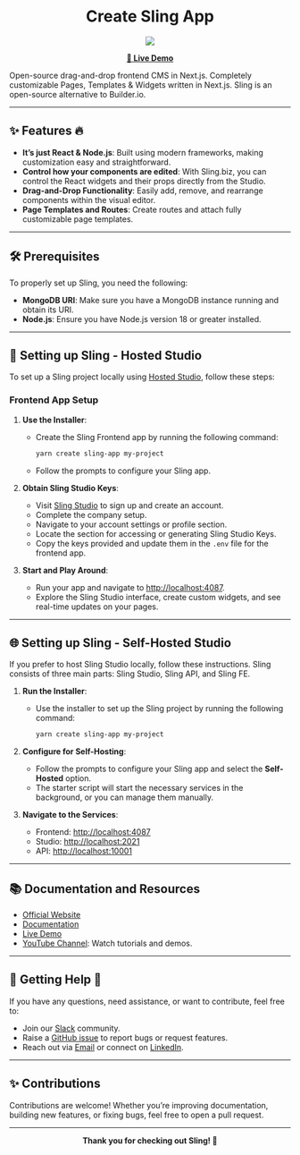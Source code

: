 <div align="center">
  <h1>Create Sling App</h1>
</div>

<div align="center">
  <img src="https://sling.biz/assets/images/sling_biz_sling_image.jpg"/>
</div>

<p align="center">
  <strong>
    <a href="https://studio.sling.biz">🚀 Live Demo</a>
  </strong>
</p>

Open-source drag-and-drop frontend CMS in Next.js. Completely customizable Pages, Templates & Widgets written in Next.js. Sling is an open-source alternative to Builder.io.

---

## ✨ Features :fire:

- **It’s just React & Node.js**: Built using modern frameworks, making customization easy and straightforward.
- **Control how your components are edited**: With Sling.biz, you can control the React widgets and their props directly from the Studio.
- **Drag-and-Drop Functionality**: Easily add, remove, and rearrange components within the visual editor.
- **Page Templates and Routes**: Create routes and attach fully customizable page templates.

---

## 🛠️ Prerequisites

To properly set up Sling, you need the following:

- **MongoDB URI**: Make sure you have a MongoDB instance running and obtain its URI.
- **Node.js**: Ensure you have Node.js version 18 or greater installed.

---

## 🚀 Setting up Sling - Hosted Studio

To set up a Sling project locally using [Hosted Studio](https://studio.sling.biz/), follow these steps:

### Frontend App Setup

1. **Use the Installer**:
   - Create the Sling Frontend app by running the following command:
     ```sh
     yarn create sling-app my-project
     ```
   - Follow the prompts to configure your Sling app.

2. **Obtain Sling Studio Keys**:
   - Visit [Sling Studio](https://studio.sling.biz/) to sign up and create an account.
   - Complete the company setup.
   - Navigate to your account settings or profile section.
   - Locate the section for accessing or generating Sling Studio Keys.
   - Copy the keys provided and update them in the `.env` file for the frontend app.

3. **Start and Play Around**:
   - Run your app and navigate to [http://localhost:4087](http://localhost:4087).
   - Explore the Sling Studio interface, create custom widgets, and see real-time updates on your pages.

---

## 🌐 Setting up Sling - Self-Hosted Studio

If you prefer to host Sling Studio locally, follow these instructions. Sling consists of three main parts: Sling Studio, Sling API, and Sling FE.

1. **Run the Installer**:
   - Use the installer to set up the Sling project by running the following command:
     ```sh
     yarn create sling-app my-project
     ```

2. **Configure for Self-Hosting**:
   - Follow the prompts to configure your Sling app and select the **Self-Hosted** option.
   - The starter script will start the necessary services in the background, or you can manage them manually.

3. **Navigate to the Services**:
   - Frontend: [http://localhost:4087](http://localhost:4087)
   - Studio: [http://localhost:2021](http://localhost:2021)
   - API: [http://localhost:10001](http://localhost:10001)

---

## 📚 Documentation and Resources

- [Official Website](https://sling.biz)
- [Documentation](https://sling.biz/documentation/)
- [Live Demo](https://studio.sling.biz)
- [YouTube Channel](https://www.youtube.com/@wearesling1441): Watch tutorials and demos.

---

## 🙋 Getting Help :wave:

If you have any questions, need assistance, or want to contribute, feel free to:

- Join our [Slack](https://slingbiz.slack.com/archives/C06KE4ZMSQP) community.
- Raise a [GitHub issue](https://github.com/slingbiz/sling-fe/issues) to report bugs or request features.
- Reach out via [Email](mailto:ankur@sling.biz) or connect on [LinkedIn](https://www.linkedin.com/in/ankurpata/).

---

## ✨ Contributions

Contributions are welcome! Whether you’re improving documentation, building new features, or fixing bugs, feel free to open a pull request.

---

<div align="center">
  <strong>Thank you for checking out Sling! 🚀</strong>
</div>

